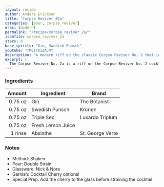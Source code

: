 ```yaml
---
layout: recipe
author: Anders Erickson
title: "Corpse Reviver #2a"
categories: [sour, corpse_reviver]
eras: [modern]
permalink: "/recipe/corpse_reviver_2a/"
iconfile: corpse_reviver_2a
stars: 0
base_spirits: "Gin, Swedish Punsch"
youtube: "rMCsrbidAJ4"
description: "A modern riff on the classic Corpse Reviver No. 2 that incorporates the unique spice of Swedish Punsch."
excerpt: |
  The Corpse Reviver No. 2a is a riff on the Corpse Reviver No. 2 cocktail that was originally consumed in the morning, but tastes delicious any time of the day.
---
```


### Ingredients

|  Amount | Ingredient        | Brand            |
| ------: | ----------------- | ---------------- |
| 0.75 oz | Gin               | The Botanist     |
| 0.75 oz | Swedish Punsch    | Kronen           |
| 0.75 oz | Triple Sec        | Luxardo Triplum  |
| 0.75 oz | Fresh Lemon Juice |
| 1 rinse | Absinthe          | St. George Verte |

### Notes

- Method: Shaken
- Pour: Double Strain
- Glassware: Nick & Nora
- Garnish: Cocktail Cherry optional
- Special Prep: Add the cherry to the glass before straining the cocktail
